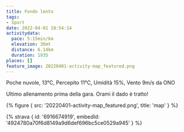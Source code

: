 ```yaml
---
title: Fondo lento
tags:
- Sport
date: 2022-04-01 18:54:14
activitydata:
  pace: 5:15min/km
  elevation: 36mt
  distance: 6.14km
  duration: 1935
places: []
feature_image: 20220401-activity-map_featured.png
---
```


Poche nuvole, 13°C, Percepito 11°C, Umidità 15%, Vento 9m/s da ONO

<!--more-->

Ultimo allenamento prima della gara. Orami il dado è tratto!

{% figure { src: '20220401-activity-map_featured.png', title: 'map' } %}

{% strava { id: '6916674919', embedId: '4924780a70f6d8149a9d6def696bc5ce0529a945' } %}